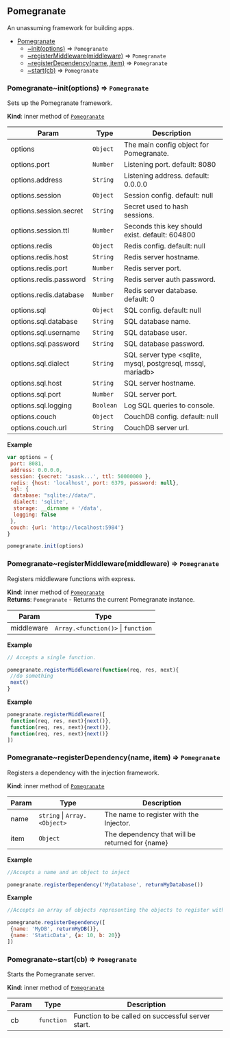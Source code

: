 <a name="module_Pomegranate"></a>
## Pomegranate
An unassuming framework for building apps.


* [Pomegranate](#module_Pomegranate)
  * [~init(options)](#module_Pomegranate..init) ⇒ <code>Pomegranate</code>
  * [~registerMiddleware(middleware)](#module_Pomegranate..registerMiddleware) ⇒ <code>Pomegranate</code>
  * [~registerDependency(name, item)](#module_Pomegranate..registerDependency) ⇒ <code>Pomegranate</code>
  * [~start(cb)](#module_Pomegranate..start) ⇒ <code>Pomegranate</code>

<a name="module_Pomegranate..init"></a>
### Pomegranate~init(options) ⇒ <code>Pomegranate</code>
Sets up the Pomegranate framework.

**Kind**: inner method of <code>[Pomegranate](#module_Pomegranate)</code>  

| Param | Type | Description |
| --- | --- | --- |
| options | <code>Object</code> | The main config object for Pomegranate. |
| options.port | <code>Number</code> | Listening port. default: 8080 |
| options.address | <code>String</code> | Listening address. default: 0.0.0.0 |
| options.session | <code>Object</code> | Session config. default: null |
| options.session.secret | <code>String</code> | Secret used to hash sessions. |
| options.session.ttl | <code>Number</code> | Seconds this key should exist. default: 604800 |
| options.redis | <code>Object</code> | Redis config. default: null |
| options.redis.host | <code>String</code> | Redis server hostname. |
| options.redis.port | <code>Number</code> | Redis server port. |
| options.redis.password | <code>String</code> | Redis server auth password. |
| options.redis.database | <code>Number</code> | Redis server database. default: 0 |
| options.sql | <code>Object</code> | SQL config. default: null |
| options.sql.database | <code>String</code> | SQL database name. |
| options.sql.username | <code>String</code> | SQL database user. |
| options.sql.password | <code>String</code> | SQL database password. |
| options.sql.dialect | <code>String</code> | SQL server type <sqlite, mysql, postgresql, mssql, mariadb> |
| options.sql.host | <code>String</code> | SQL server hostname. |
| options.sql.port | <code>Number</code> | SQL server port. |
| options.sql.logging | <code>Boolean</code> | Log SQL queries to console. |
| options.couch | <code>Object</code> | CouchDB config. default: null |
| options.couch.url | <code>String</code> | CouchDB server url. |

**Example**
  
```js
var options = {
 port: 8081,
 address: 0.0.0.0,
 session: {secret: 'asask...', ttl: 50000000 },
 redis: {host: 'localhost', port: 6379, password: null},
 sql: {
  database: "sqlite://data/",
  dialect: 'sqlite',
  storage: __dirname + '/data',
  logging: false
 },
 couch: {url: 'http://localhost:5984'}
}

pomegranate.init(options)
```
<a name="module_Pomegranate..registerMiddleware"></a>
### Pomegranate~registerMiddleware(middleware) ⇒ <code>Pomegranate</code>
Registers middleware functions with express.

**Kind**: inner method of <code>[Pomegranate](#module_Pomegranate)</code>  
**Returns**: <code>Pomegranate</code> - Returns the current Pomegranate instance.  

| Param | Type |
| --- | --- |
| middleware | <code>Array.&lt;function()&gt;</code> &#124; <code>function</code> | 

**Example**  
```js
// Accepts a single function.

pomegranate.registerMiddleware(function(req, res, next){
 //do something
 next()
}
```
**Example**  
```js
pomegranate.registerMiddleware([
 function(req, res, next){next()},
 function(req, res, next){next()},
 function(req, res, next){next()}
])
```
<a name="module_Pomegranate..registerDependency"></a>
### Pomegranate~registerDependency(name, item) ⇒ <code>Pomegranate</code>
Registers a dependency with the injection framework.

**Kind**: inner method of <code>[Pomegranate](#module_Pomegranate)</code>  

| Param | Type | Description |
| --- | --- | --- |
| name | <code>string</code> &#124; <code>Array.&lt;Object&gt;</code> | The name to register with the Injector. |
| item | <code>Object</code> | The dependency that will be returned for {name} |

**Example**  
```js
//Accepts a name and an object to inject

pomegranate.registerDependency('MyDatabase', returnMyDatabase())
```
**Example**  
```js
//Accepts an array of objects representing the objects to register with the injector.

pomegranate.registerDependency([
 {name: 'MyDB', returnMyDB()},
 {name: 'StaticData', {a: 10, b: 20}}
])
```
<a name="module_Pomegranate..start"></a>
### Pomegranate~start(cb) ⇒ <code>Pomegranate</code>
Starts the Pomegranate server.

**Kind**: inner method of <code>[Pomegranate](#module_Pomegranate)</code>  

| Param | Type | Description |
| --- | --- | --- |
| cb | <code>function</code> | Function to be called on successful server start. |

